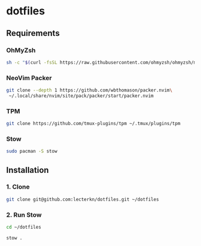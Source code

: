 # dotfiles

## Requirements

### OhMyZsh

```sh
sh -c "$(curl -fsSL https://raw.githubusercontent.com/ohmyzsh/ohmyzsh/master/tools/install.sh)"
```

### NeoVim Packer

```sh
git clone --depth 1 https://github.com/wbthomason/packer.nvim\
 ~/.local/share/nvim/site/pack/packer/start/packer.nvim
```

### TPM

```sh
git clone https://github.com/tmux-plugins/tpm ~/.tmux/plugins/tpm
```

### Stow

```sh
sudo pacman -S stow
```

## Installation

### 1. Clone

```sh
git clone git@github.com:lecterkn/dotfiles.git ~/dotfiles
```

### 2. Run Stow

```sh
cd ~/dotfiles

stow .
```
